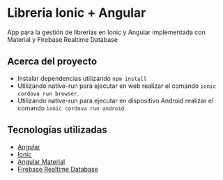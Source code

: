# Libreria Ionic + Angular
App para la gestión de librerías en Ionic y Angular implementada con Material y Firebase Realtime Database

## Acerca del proyecto
* Instalar dependencias utilizando ```npm install```
* Utilizando native-run para ejecutar en web realizar el comando ```ionic cordova run browser```.
* Utilizando native-run para ejecutar en dispositivo Android realizar el comando ```ionic cordova run android```.

## Tecnologías utilizadas
* [Angular](https://angular.io/)
* [Ionic](https://ionicframework.com/)
* [Angular Material](https://material.angular.io/)
* [Firebase Realtime Database](https://firebase.google.com/docs/database)
